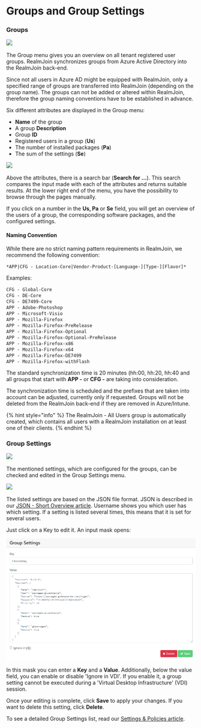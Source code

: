 # Groups and Group Settings

### Groups

![](../.gitbook/assets/rj-ac-groupsicon.png)

The Group menu gives you an overview on all tenant registered user groups. RealmJoin synchronizes groups from Azure Active Directory into the RealmJoin back-end.

Since not all users in Azure AD might be equipped with RealmJoin, only a specified range of groups are transferred into RealmJoin \(depending on the group name\). The groups can not be added or altered within RealmJoin, therefore the group naming conventions have to be established in advance.

Six different attributes are displayed in the Group menu:

* **Name** of the group
* A group **Description**
* Group **ID**
* Registered users in a group \(**Us**\)
* The number of installed packages \(**Pa**\)
* The sum of the settings \(**Se**\)

![](../.gitbook/assets/groups_tab_overview.png)

Above the attributes, there is a search bar \(**Search for ...**\). This search compares the input made with each of the attributes and returns suitable results. At the lower right end of the menu, you have the possibility to browse through the pages manually.

If you click on a number in the **Us, Pa** or **Se** field, you will get an overview of the users of a group, the corresponding software packages, and the configured settings.

#### Naming Convention

While there are no strict naming pattern requirements in RealmJoin, we recommend the following convention:

```text
*APP|CFG - Location-Core|Vendor-Product-[Language-][Type-][Flavor]*
```

Examples:

```text
CFG - Global-Core  
CFG - DE-Core  
CFG - DE7499-Core  
APP - Adobe-Photoshop  
APP - Microsoft-Visio  
APP - Mozilla-Firefox  
APP - Mozilla-Firefox-PreRelease  
APP - Mozilla-Firefox-Optional  
APP - Mozilla-Firefox-Optional-PreRelease  
APP - Mozilla-Firefox-x86  
APP - Mozilla-Firefox-x64  
APP - Mozilla-Firefox-DE7499  
APP - Mozilla-Firefox-withFlash
```

The standard synchronization time is 20 minutes \(hh:00, hh:20, hh:40 and all groups that start with **APP -** or **CFG -** are taking into consideration.

The synchronization time is scheduled and the prefixes that are taken into account can be adjusted, currently only if requested. Groups will not be deleted from the RealmJoin back-end if they are removed in Azure/Intune.

{% hint style="info" %}
The RealmJoin - All Users group is automatically created, which contains all users with a RealmJoin installation on at least one of their clients.
{% endhint %}

### Group Settings

![](../.gitbook/assets/rj-ac-groupsettingsicon.png)

The mentioned settings, which are configured for the groups, can be checked and edited in the Group Settings menu.

![](../.gitbook/assets/groupssettings_tab_overview.png)

The listed settings are based on the JSON file format. JSON is described in our [JSON - Short Overview article](../packages/json-backgrounder.md). Username shows you which user has which setting. If a setting is listed several times, this means that it is set for several users.

Just click on a Key to edit it. An input mask opens:

![](../.gitbook/assets/groupssettings_input.png)

In this mask you can enter a **Key** and a **Value**. Additionally, below the value field, you can enable or disable 'Ignore in VDI'. If you enable it, a group setting cannot be executed during a 'Virtual Desktop Infrastructure' \(VDI\) session.

Once your editing is complete, click **Save** to apply your changes. If you want to delete this setting, click **Delete**.

To see a detailed Group Settings list, read our [Settings & Policies article](../outlook-signatures.md).


